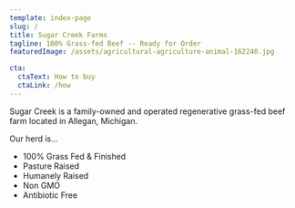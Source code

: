 ```yaml
---
template: index-page
slug: /
title: Sugar Creek Farms
tagline: 100% Grass-fed Beef -- Ready for Order
featuredImage: /assets/agricultural-agriculture-animal-162240.jpg

cta:
  ctaText: How to buy
  ctaLink: /how
---
```

Sugar Creek is a family-owned and operated regenerative grass-fed beef farm located in Allegan, Michigan.

Our herd is...

* 100% Grass Fed & Finished
* Pasture Raised
* Humanely Raised
* Non GMO
* Antibiotic Free